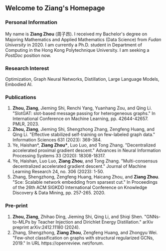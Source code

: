 ## Welcome to Ziang's Homepage


### Personal Information

My name is **Ziang Zhou** (周子昂). I received my Bachelor's degree on Majoring Mathematics and Applied Mathematics (Data Science) from _Fudan University_ in 2020. I am currently a Ph.D. student in Department of Computing in the Hong Kong Polytechnique University. I am seeking a _PostDoc_ position now.


### Research Interest

Optimization, Graph Neural Networks, Distillation, Large Language Models, Embodied AI.


### Publications
1. **Zhou, Ziang**, Jieming Shi, Renchi Yang, Yuanhang Zou, and Qing Li. "SlotGAT: slot-based message passing for heterogeneous graphs." In International Conference on Machine Learning, pp. 42644-42657. PMLR, 2023.
2. **Zhou, Ziang**, Jieming Shi, Shengzhong Zhang, Zengfeng Huang, and Qing Li. "Effective stabilized self-training on few-labeled graph data." Information Sciences 631 (2023): 369-384.
3. Ye, Haishan\*, **Ziang Zhou\***, Luo Luo, and Tong Zhang. "Decentralized accelerated proximal gradient descent." Advances in Neural Information Processing Systems 33 (2020): 18308-18317.
4. Ye, Haishan, Luo Luo, **Ziang Zhou**, and Tong Zhang. "Multi-consensus decentralized accelerated gradient descent." Journal of Machine Learning Research 24, no. 306 (2023): 1-50.
5. Zhang, Shengzhong, Zengfeng Huang, Haicang Zhou, and **Ziang Zhou**. "Sce: Scalable network embedding from sparsest cut." In Proceedings of the 26th ACM SIGKDD International Conference on Knowledge Discovery & Data Mining, pp. 257-265. 2020.


### Pre-print

1. **Zhou, Ziang**, Zhihao Ding, Jieming Shi, Qing Li, and Shiqi Shen. "GNNs-to-MLPs by Teacher Injection and Dirichlet Energy Distillation." arXiv preprint arXiv:2412.11180 (2024).
2. Zhang, Shengzhong, **Ziang Zhou**, Zengfeng Huang, and Zhongyu Wei. "Few-shot classification on graphs with structural regularized GCNs, 2019." In URL https://openreview. net/forum.
 
